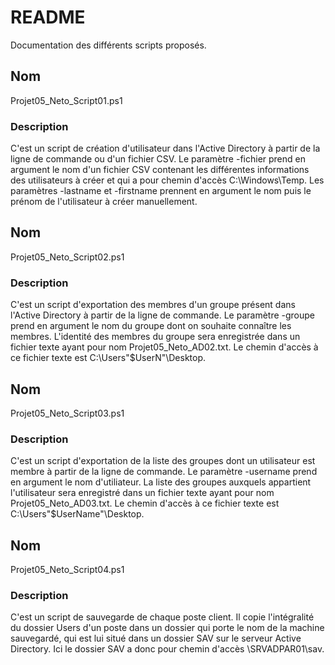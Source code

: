 # README

Documentation des différents scripts proposés.

## Nom
  Projet05_Neto_Script01.ps1

### Description
  C'est un script de création d'utilisateur dans l'Active Directory à partir de la ligne de commande ou d'un fichier CSV.
  Le paramètre -fichier prend en argument le nom d'un fichier CSV contenant les différentes informations des utilisateurs à créer et
  qui a pour chemin d'accès C:\Windows\Temp\.
  Les paramètres -lastname et -firstname prennent en argument le nom puis le prénom de l'utilisateur à créer manuellement.
  
## Nom
  Projet05_Neto_Script02.ps1
  
### Description
  C'est un script d'exportation des membres d'un groupe présent dans l'Active Directory à partir de la ligne de commande. Le paramètre
  -groupe prend en argument le nom du groupe dont on souhaite connaître les membres. L'identité des membres du groupe sera enregistrée
  dans un fichier texte ayant pour nom Projet05_Neto_AD02.txt. Le chemin d'accès à ce fichier texte est C:\Users\"$UserN"\Desktop.
  
## Nom
  Projet05_Neto_Script03.ps1
  
### Description
  C'est un script d'exportation de la liste des groupes dont un utilisateur est membre à partir de la ligne de commande. Le paramètre
  -username prend en argument le nom d'utiliateur. La liste des groupes auxquels appartient l'utilisateur sera enregistré dans un fichier   texte ayant pour nom Projet05_Neto_AD03.txt. Le chemin d'accès à ce fichier texte est C:\Users\"$UserName"\Desktop.
  
## Nom
  Projet05_Neto_Script04.ps1
  
### Description
  C'est un script de sauvegarde de chaque poste client. Il copie l'intégralité du dossier Users d'un poste dans un dossier qui porte le     nom de la machine sauvegardé, qui est lui situé dans un dossier SAV sur le serveur Active Directory. Ici le dossier SAV a donc pour 
  chemin d'accès \\SRVADPAR01\sav.
